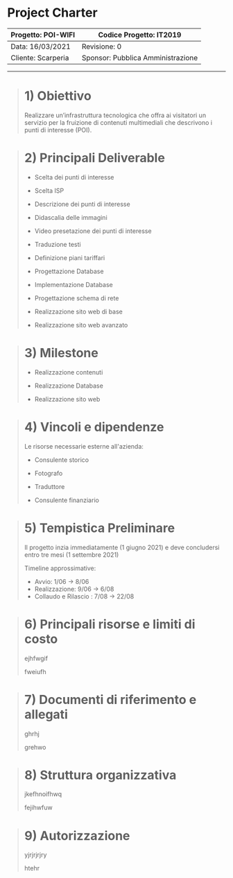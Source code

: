 # Project Charter

| Progetto: POI-WIFI | Codice Progetto: IT2019           |
| ------------------ | --------------------------------- |
| Data: 16/03/2021   | Revisione: 0                      |
| Cliente: Scarperia | Sponsor: Pubblica Amministrazione |

---

> # 1) Obiettivo
> 
> Realizzare un’infrastruttura tecnologica che offra ai visitatori un servizio per la fruizione di contenuti multimediali che descrivono i punti di interesse (POI).



> # 2) Principali Deliverable
> 
> - Scelta dei punti di interesse
> 
> - Scelta ISP
> 
> - Descrizione dei punti di interesse
> 
> - Didascalia delle immagini
> 
> - Video presetazione dei punti di interesse
> 
> - Traduzione testi
> 
> - Definizione piani tariffari
> 
> - Progettazione Database
> 
> - Implementazione Database
> 
> - Progettazione schema di rete 
>
> - Realizzazione sito web di base
> 
> - Realizzazione sito web avanzato



> # 3) Milestone
> 
> - Realizzazione contenuti
> 
> - Realizzazione Database
> 
> - Realizzazione sito web



> # 4) Vincoli e dipendenze
> 
> Le risorse necessarie esterne all'azienda:
> 
> - Consulente storico
> 
> - Fotografo
> 
> - Traduttore
> 
> - Consulente finanziario 



> # 5) Tempistica Preliminare
> 
>   Il progetto inzia immediatamente (1 giugno 2021) e deve concludersi entro tre mesi (1 settembre 2021)
>   
>   Timeline approssimative:
>   - Avvio:                1/06 -> 8/06
>   - Realizzazione:        9/06 -> 6/08
>   - Collaudo e Rilascio : 7/08 -> 22/08



> # 6) Principali risorse e limiti di costo
> 
> ejhfwgif
> 
> fweiufh



> # 7) Documenti di riferimento e allegati
> 
> ghrhj
> 
> grehwo



> # 8) Struttura organizzativa
> 
> jkefhnoifhwq
> 
> fejihwfuw



> # 9) Autorizzazione
> 
> yjrjrjrjry
> 
> htehr
